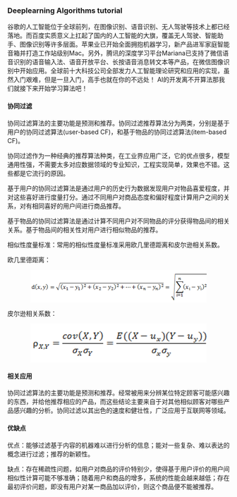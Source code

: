 ### Deeplearning Algorithms tutorial
谷歌的人工智能位于全球前列，在图像识别、语音识别、无人驾驶等技术上都已经落地。而百度实质意义上扛起了国内的人工智能的大旗，覆盖无人驾驶、智能助手、图像识别等许多层面。苹果业已开始全面拥抱机器学习，新产品进军家庭智能音箱并打造工作站级别Mac。另外，腾讯的深度学习平台Mariana已支持了微信语音识别的语音输入法、语音开放平台、长按语音消息转文本等产品，在微信图像识别中开始应用。全球前十大科技公司全部发力人工智能理论研究和应用的实现，虽然入门艰难，但是一旦入门，高手也就在你的不远处！
AI的开发离不开算法那我们就接下来开始学习算法吧！

#### 协同过滤
协同过滤算法的主要功能是预测和推荐。协同过滤推荐算法分为两类，分别是基于用户的协同过滤算法(user-based CF)，和基于物品的协同过滤算法(item-based CF)。

协同过滤作为一种经典的推荐算法种类，在工业界应用广泛，它的优点很多，模型通用性强，不需要太多对应数据领域的专业知识，工程实现简单，效果也不错。这些都是它流行的原因。

基于用户的协同过滤算法是通过用户的历史行为数据发现用户对物品喜爱程度，并对这些喜好进行度量打分。通过不同用户对商品态度和偏好程度计算用户之间的关系，对有相同喜好的用户间进行商品推荐。

基于物品的协同过滤算法是通过计算不同用户对不同物品的评分获得物品间的相关关系。基于物品间的相关性对用户进行相似物品的推荐。

相似性度量标准：常用的相似性度量标准采用欧几里德距离和皮尔逊相关系数。

欧几里德距离：
<p align="center">
<img width="400" align="center" src="../../images/69.jpg" />
</p>

皮尔逊相关系数：
<p align="center">
<img width="400" align="center" src="../../images/70.jpg" />
</p>

#### 相关应用

协同过滤算法的主要功能是预测和推荐。经常被用来分辨某位特定顾客可能感兴趣的东西，并给他推荐相应的产品，而这些结论主要来自于对其他相似顾客对哪些产品感兴趣的分析。协同过滤以其出色的速度和健壮性，广泛应用于互联网等领域。


#### 优缺点

优点：能够过滤基于内容的机器难以进行分析的信息；能对一些复杂、难以表达的概念进行过滤；推荐的新颖性。

缺点：存在稀疏性问题，如用户对商品的评价特别少，使得基于用户评价的用户间相似性计算可能不够准确；随着用户和商品的增多，系统的性能会越来越低；存在最初评价问题，即没有用户对某一商品加以评价，则这个商品便不能被推荐。
